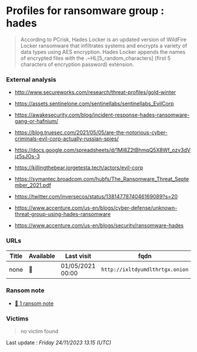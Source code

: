 # Profiles for ransomware group : **hades**


> According to PCrisk, Hades Locker is an updated version of WildFire Locker ransomware that infiltrates systems and encrypts a variety of data types using AES encryption. Hades Locker appends the names of encrypted files with the .~HL[5_random_characters] (first 5 characters of encryption password) extension.

### External analysis
- http://www.secureworks.com/research/threat-profiles/gold-winter

- https://assets.sentinelone.com/sentinellabs/sentinellabs_EvilCorp

- https://awakesecurity.com/blog/incident-response-hades-ransomware-gang-or-hafnium/

- https://blog.truesec.com/2021/05/05/are-the-notorious-cyber-criminals-evil-corp-actually-russian-spies/

- https://docs.google.com/spreadsheets/d/1MI8Z2tBhmqQ5X8Wf_ozv3dVjz5sJOs-3

- https://killingthebear.jorgetesta.tech/actors/evil-corp

- https://symantec.broadcom.com/hubfs/The_Ransomware_Threat_September_2021.pdf

- https://twitter.com/inversecos/status/1381477874046169089?s=20

- https://www.accenture.com/us-en/blogs/cyber-defense/unknown-threat-group-using-hades-ransomware

- https://www.accenture.com/us-en/blogs/security/ransomware-hades

### URLs
| Title | Available | Last visit | fqdn | Screenshot 
|---|---|---|---|---|
| none | 🔴 | 01/05/2021 00:00 | `http://ixltdyumdlthrtgx.onion` | ❌ | 


### Ransom note
* [📝 1 ransom note](notes/hades)

### Victims

> no victim found




Last update : _Friday 24/11/2023 13.15 (UTC)_
